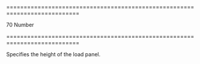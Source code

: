 <!--**
/*-------------------------------------------
    Auto-generated file. Do not modify.
-------------------------------------------

**-->
===========================================================================
<!--default-->70<!--/default-->
<!--type-->Number<!--/type-->
===========================================================================

<!--shortDescription-->
Specifies the height of the load panel.
<!--/shortDescription-->

<!--fullDescription-->

<!--/fullDescription-->